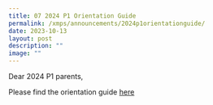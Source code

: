 ```yaml
---
title: 07 2024 P1 Orientation Guide
permalink: /xmps/announcements/2024p1orientationguide/
date: 2023-10-13
layout: post
description: ""
image: ""
---
```

Dear 2024 P1 parents,

Please find the orientation guide
[here](https://file.go.gov.sg/2024xmpsp1.pdf)